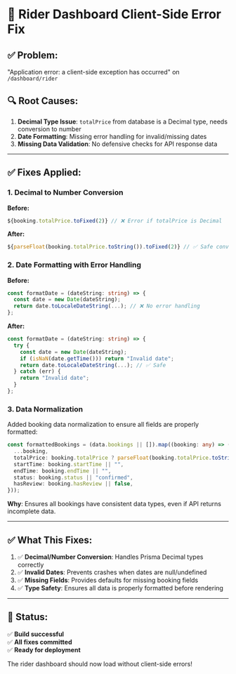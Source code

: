 # 🔧 **Rider Dashboard Client-Side Error Fix**

## ✅ **Problem:**
"Application error: a client-side exception has occurred" on `/dashboard/rider`

## 🔍 **Root Causes:**
1. **Decimal Type Issue**: `totalPrice` from database is a Decimal type, needs conversion to number
2. **Date Formatting**: Missing error handling for invalid/missing dates
3. **Missing Data Validation**: No defensive checks for API response data

---

## ✅ **Fixes Applied:**

### **1. Decimal to Number Conversion**
**Before:**
```typescript
${booking.totalPrice.toFixed(2)} // ❌ Error if totalPrice is Decimal
```

**After:**
```typescript
${parseFloat(booking.totalPrice.toString()).toFixed(2)} // ✅ Safe conversion
```

### **2. Date Formatting with Error Handling**
**Before:**
```typescript
const formatDate = (dateString: string) => {
  const date = new Date(dateString);
  return date.toLocaleDateString(...); // ❌ No error handling
};
```

**After:**
```typescript
const formatDate = (dateString: string) => {
  try {
    const date = new Date(dateString);
    if (isNaN(date.getTime())) return "Invalid date";
    return date.toLocaleDateString(...); // ✅ Safe
  } catch (err) {
    return "Invalid date";
  }
};
```

### **3. Data Normalization**
Added booking data normalization to ensure all fields are properly formatted:

```typescript
const formattedBookings = (data.bookings || []).map((booking: any) => ({
  ...booking,
  totalPrice: booking.totalPrice ? parseFloat(booking.totalPrice.toString()) : 0,
  startTime: booking.startTime || "",
  endTime: booking.endTime || "",
  status: booking.status || "confirmed",
  hasReview: booking.hasReview || false,
}));
```

**Why**: Ensures all bookings have consistent data types, even if API returns incomplete data.

---

## ✅ **What This Fixes:**

1. ✅ **Decimal/Number Conversion**: Handles Prisma Decimal types correctly
2. ✅ **Invalid Dates**: Prevents crashes when dates are null/undefined
3. ✅ **Missing Fields**: Provides defaults for missing booking fields
4. ✅ **Type Safety**: Ensures all data is properly formatted before rendering

---

## 🚀 **Status:**

✅ **Build successful**  
✅ **All fixes committed**  
✅ **Ready for deployment**

The rider dashboard should now load without client-side errors!

